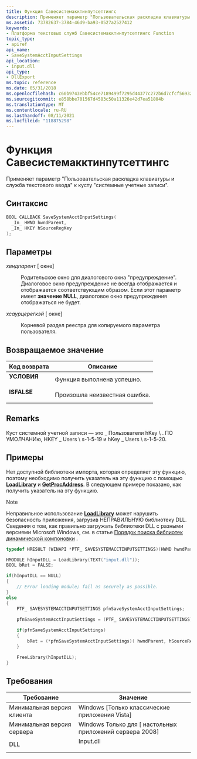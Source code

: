 ```yaml
---
title: Функция Савесистемакктинпутсеттингс
description: Применяет параметр "Пользовательская раскладка клавиатуры и служба текстового ввода" к кусту "системные учетные записи".
ms.assetid: 73782637-3784-46d9-ba93-0527a2527412
keywords:
- Платформа текстовых служб Савесистемакктинпутсеттингс Function
topic_type:
- apiref
api_name:
- SaveSystemAcctInputSettings
api_location:
- input.dll
api_type:
- DllExport
ms.topic: reference
ms.date: 05/31/2018
ms.openlocfilehash: c60b9743ebbf54ce7189499f7295d44377c272b6d7cfcf5693259f12657bf06c
ms.sourcegitcommit: e858bbe701567d4583c50a11326e42d7ea51804b
ms.translationtype: MT
ms.contentlocale: ru-RU
ms.lasthandoff: 08/11/2021
ms.locfileid: "118875298"
---
```

# <a name="savesystemacctinputsettings-function"></a>Функция Савесистемакктинпутсеттингс

Применяет параметр "Пользовательская раскладка клавиатуры и служба текстового ввода" к кусту "системные учетные записи".

## <a name="syntax"></a>Синтаксис


```C++
BOOL CALLBACK SaveSystemAcctInputSettings(
  _In_ HWND hwndParent,
  _In_ HKEY hSourceRegKey
);
```



## <a name="parameters"></a>Параметры

<dl> <dt>

*хвндпарент* \[ окне\]
</dt> <dd>

Родительское окно для диалогового окна "предупреждение". Диалоговое окно предупреждение не всегда отображается и отображается соответствующим образом. Если этот параметр имеет **значение NULL**, диалоговое окно предупреждения отображаться не будет.

</dd> <dt>

*хсаурцерегкэй* \[ окне\]
</dt> <dd>

Корневой раздел реестра для копируемого параметра пользователя.

</dd> </dl>

## <a name="return-value"></a>Возвращаемое значение



| Код возврата                                                                          | Описание                               |
|--------------------------------------------------------------------------------------|-------------------------------------------|
| <dl> <dt>**УСЛОВИЯ**</dt> </dl>  | Функция выполнена успешно.<br/>   |
| <dl> <dt>**ISFALSE**</dt> </dl> | Произошла неизвестная ошибка.<br/> |



 

## <a name="remarks"></a>Remarks

Куст системной учетной записи — это \_ Пользователи hKey \\ . ПО УМОЛЧАНИю, HKEY \_ Users \\ s-1-5-19 и hKey \_ Users \\ s-1-5-20.

## <a name="examples"></a>Примеры

Нет доступной библиотеки импорта, которая определяет эту функцию, поэтому необходимо получить указатель на эту функцию с помощью [**LoadLibrary**](/windows/desktop/api/libloaderapi/nf-libloaderapi-loadlibrarya) и [**GetProcAddress**](/windows/desktop/api/libloaderapi/nf-libloaderapi-getprocaddress). В следующем примере показано, как получить указатель на эту функцию.

> [!Note]  
> Неправильное использование [**LoadLibrary**](/windows/desktop/api/libloaderapi/nf-libloaderapi-loadlibrarya) может нарушить безопасность приложения, загрузив НЕПРАВИЛЬНУЮ библиотеку DLL. Сведения о том, как правильно загружать библиотеки DLL с разными версиями Microsoft Windows, см. в статье [Порядок поиска библиотек динамической компоновки](/windows/desktop/Dlls/dynamic-link-library-search-order) .

 


```C++
typedef HRESULT (WINAPI *PTF_ SAVESYSTEMACCTINPUTSETTINGS)(HWND hwndParent, HKEY hSourceRegKey);

HMODULE hInputDLL = LoadLibrary(TEXT("input.dll"));
BOOL bRet = FALSE;

if(hInputDLL == NULL)
{
    // Error loading module; fail as securely as possible. 
}
else
{
    PTF_ SAVESYSTEMACCTINPUTSETTINGS pfnSaveSystemAcctInputSettings;
    
    pfnSaveSystemAcctInputSettings = (PTF_ SAVESYSTEMACCTINPUTSETTINGS)GetProcAddress(hInputDLL, "SaveSystemAcctInputSettings ");

    if(pfnSaveSystemAcctInputSettings)
    {
        bRet = (*pfnSaveSystemAcctInputSettings)( hwndParent, hSourceRegKey);
    }

    FreeLibrary(hInputDLL);
}
```



## <a name="requirements"></a>Требования



| Требование | Значение |
|-------------------------------------|--------------------------------------------------------------------------------------|
| Минимальная версия клиента<br/> | Windows \[Только классические приложения Vista\]<br/>                                       |
| Минимальная версия сервера<br/> | Windows Только для \[ настольных приложений сервера 2008\]<br/>                                 |
| DLL<br/>                      | <dl> <dt>Input.dll</dt> </dl> |



 

